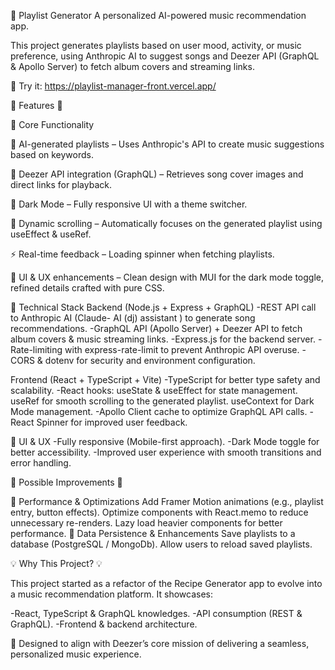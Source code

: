 🎵 Playlist Generator
A personalized AI-powered music recommendation app.

This project generates playlists based on user mood, activity, or music preference, using Anthropic AI to suggest songs and Deezer API (GraphQL & Apollo Server) to fetch album covers and streaming links.

🔗 Try it: https://playlist-manager-front.vercel.app/

  🚀 Features 🚀

🔹 Core Functionality

🎼 AI-generated playlists – Uses Anthropic's API to create music suggestions based on keywords.

📡 Deezer API integration (GraphQL) – Retrieves song cover images and direct links for playback.

🌙 Dark Mode – Fully responsive UI with a theme switcher.

🔄 Dynamic scrolling – Automatically focuses on the generated playlist using useEffect & useRef.

⚡ Real-time feedback – Loading spinner when fetching playlists.

🎨 UI & UX enhancements – Clean design with MUI for the dark mode toggle, refined details crafted with pure CSS.


🔹 Technical Stack
  Backend (Node.js + Express + GraphQL)
-REST API call to Anthropic AI (Claude- AI (dj) assistant ) to generate song recommendations.
-GraphQL API (Apollo Server) + Deezer API to fetch album covers & music streaming links.
-Express.js for the backend server.
-Rate-limiting with express-rate-limit to prevent Anthropic API overuse.
-CORS & dotenv for security and environment configuration.

  Frontend (React + TypeScript + Vite)
-TypeScript for better type safety and scalability.
-React hooks:
  useState & useEffect for state management.
  useRef for smooth scrolling to the generated playlist.
  useContext for Dark Mode management.
-Apollo Client cache to optimize GraphQL API calls.
-React Spinner for improved user feedback.


🔹  UI & UX
-Fully responsive (Mobile-first approach).
-Dark Mode toggle for better accessibility.
-Improved user experience with smooth transitions and error handling.


  📌 Possible Improvements 📌

🔹 Performance & Optimizations
Add Framer Motion animations (e.g., playlist entry, button effects).
Optimize components with React.memo to reduce unnecessary re-renders.
Lazy load heavier components for better performance.
🔹 Data Persistence & Enhancements
Save playlists to a database (PostgreSQL / MongoDb).
Allow users to reload saved playlists.




  💡 Why This Project? 💡

This project started as a refactor of the Recipe Generator app to evolve into a music recommendation platform. It showcases:

-React, TypeScript & GraphQL knowledges.
-API consumption (REST & GraphQL).
-Frontend & backend architecture.

🎯 Designed to align with Deezer’s core mission of delivering a seamless, personalized music experience.
